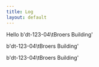 ```yaml
---
title: Log
layout: default
---
```


Hello
b'dt-123-04\tBroers Building' 

b'dt-123-04\tBroers Building' 

b'dt-123-04\tBroers Building' 

